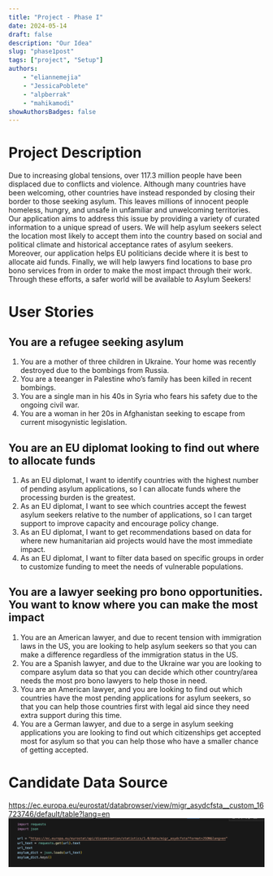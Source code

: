 ```yaml
---
title: "Project - Phase I"
date: 2024-05-14
draft: false
description: "Our Idea"
slug: "phase1post"
tags: ["project", "Setup"]
authors:
    - "eliannemejia"
    - "JessicaPoblete"
    - "alpberrak"
    - "mahikamodi"
showAuthorsBadges: false
---
```


# Project Description
 Due to increasing global tensions, over 117.3 million people have been displaced due to conflicts and violence. Although many countries have been welcoming, other countries have instead responded by closing their border to those seeking asylum. This leaves millions of innocent people homeless, hungry, and unsafe in unfamiliar and unwelcoming territories. Our application aims to address this issue by providing a variety of curated information to a unique spread of users. We will help asylum seekers select the location most likely to accept them into the country based on social and political climate and historical acceptance rates of asylum seekers. Moreover, our application helps EU politicians decide where it is best to allocate aid funds. Finally, we will help lawyers find locations to base pro bono services from in order to make the most impact through their work. Through these efforts, a safer world will be available to Asylum Seekers!

 # User Stories
 ## You are a refugee seeking asylum 
 1. You are a mother of three children in Ukraine. Your home was recently destroyed due to the bombings from Russia.
 2. You are a teeanger in Palestine who’s family has been killed in recent bombings. 
 3. You are a single man in his 40s in Syria who fears his safety due to the ongoing civil war. 
 4. You are a woman in her 20s in Afghanistan seeking to escape from current misogynistic legislation. 

## You are an EU diplomat looking to find out where to allocate funds
 1. As an EU diplomat, I want to identify countries with the highest number of pending asylum applications, so I can allocate funds where the processing burden is the greatest. 
 2. As an EU diplomat, I want to see which countries accept the fewest asylum seekers relative to the number of applications, so I can target support to improve capacity and encourage policy change.
 3. As an EU diplomat, I want to get recommendations based on data for where new humanitarian aid projects would have the most immediate impact.
 4. As an EU diplomat, I want to filter data based on specific groups in order to customize funding to meet the needs of vulnerable populations.


 ## You are a lawyer seeking pro bono opportunities. You want to know where you can make the most impact
 1. You are an American lawyer, and due to recent tension with immigration laws in the US, you are looking to help asylum seekers so that you can make a difference regardless of the immigration status in the US.
 2. You are a Spanish lawyer, and due to the Ukraine war you are looking to compare asylum data so that you can decide which other country/area needs the most pro bono lawyers to help those in need.
 3. You are an American lawyer, and you are looking to find out which countries have the most pending applications for asylum seekers, so that you can help those countries first with legal aid since they need extra support during this time.
 4. You are a German lawyer, and due to a serge in asylum seeking applications you are looking to find out which citizenships get accepted most for asylum so that you can help those who have a smaller chance of getting accepted.

 # Candidate Data Source
 <https://ec.europa.eu/eurostat/databrowser/view/migr_asydcfsta__custom_16723746/default/table?lang=en> 
 ![Asylum Code Proof](/static/Asylum_code.png)
